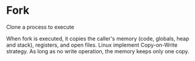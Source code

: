 # Fork

Clone a process to execute

When fork is executed, it copies the caller's memory (code, globals, heap and stack), registers, and open files.
Linux implement Copy-on-Write strategy. As long as no write operation, the memory keeps only one copy.
